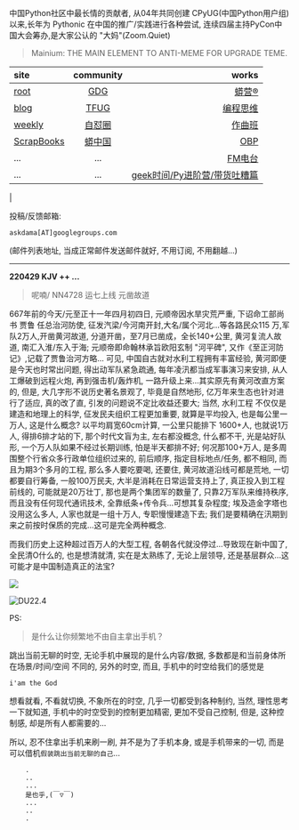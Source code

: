 中国Python社区中最长情的贡献者, 从04年共同创建 CPyUG(中国Python用户组)以来,长年为 Pythonic 在中国的推广/实践进行各种尝试, 连续四届主持PyCon中国大会筹办,是大家公认的 "大妈"(Zoom.Quiet)

> Mainium: THE MAIN ELEMENT TO ANTI-MEME FOR UPGRADE TEME.

| site | community | works |
| :-----| :----: | ----: |
| [root](http://zoomquiet.io/) | [GDG](https://blog.zhgdg.org/) | [蟒营®](https://doc.101.camp/) |
| [blog](https://blog.zoomquiet.io/pages/zoomquiet.html) | [TFUG](http://zh.tfug.world/) | [编程思维](https://py.101.camp/) |
| [weekly](http://weekly.pychina.org/) | [自怼圈](https://du.101.camp/) | [作曲班](https://mu.101.camp/) |
| [ScrapBooks](https://zoomquiet.io/collection.html) | [蟒中国](https://pychina.org/) | [OBP](https://zoomquiet.io/obp/index.html) |
| ... | ... | [FM电台](https://fm.101.camp/) |
| ... | ... | [geek时间/Py进阶营/带货吐糟篇](https://fm.101.camp/2020/geek2py-dama.html) 
 |


投稿/反馈邮箱:

    askdama[AT]googlegroups.com

(邮件列表地址, 
当成正常邮件发送邮件就好, 不用订阅, 不用翻越...)



---------------------------------------------------
**220429 KJV ++ ...**


> 呢喃/ NN4728 运七上线 元凿故道



667年前的今天/元至正十一年四月初四日, 元顺帝因水旱灾荒严重, 下诏命工部尚书 贾鲁 任总治河防使, 征发汽梁/今河南开封,大名/属个河北...等各路民众115 万,军队2万人,开凿黄河故道, 分道开凿，至7月已凿成，全长140+公里, 黄河复流人故道, 南汇入淮/东入于海; 元顺帝即命翰林承旨欧阳玄制 "河平碑", 又作《至正河防记》,记载了贾鲁治河方略...
可见, 中国自古就对水利工程拥有丰富经验, 黄河即便是今天也时常出问题, 得出动军队紧急疏通, 每年凌汛都当成军事演习来安排, 从人工爆破到远程火炮, 再到强击机/轰炸机, 一路升级上来...其实原先有黄河改直方案的, 但是, 大几字形不说历史著名景观了, 毕竟是自然地形, 亿万年来生态也针对进行了适应, 真的改了直, 引发的问题说不定比收益还要大;
当然, 水利工程 不仅仅是建造和地理上的科学, 佂发民夫组织工程更加重要, 就算是平均投入, 也是每公里一万人, 这是什么概念? 以平均肩宽60cm计算, 一公里只能排下 1600+人, 也就说1万人, 得排6排才站的下, 那个时代文盲为主, 左右都没概念, 什么都不干, 光是站好队形, 一个万人队如果不经过长期训练, 怕是半天都排不好;  何况那100+万人, 是多周围整个行省众多行政单位组织过来的, 前后顺序, 指定目标地点/任务, 都不相同, 而且为期3个多月的工程, 那么多人要吃要喝, 还要住, 黄河故道沿线可都是荒地, 一切都要自行筹备, 一般100万民夫, 大半是消耗在日常运营支持上了, 真正投入到工程前线的, 可能就是20万壮丁, 那也是两个集团军的数量了, 只靠2万军队来维持秩序, 而且没有任何现代通讯技术, 全靠纸条+传令兵...可想其复杂程度;
埃及造金字塔也没用这么多人, 人家也就是一组十万人, 专职慢慢建造下去; 我们是要精确在汛期到来之前按时保质的完成...这可是完全两种概念.

而我们历史上这种超过百万人的大型工程, 各朝各代就没停过...导致现在新中国了, 全民清O什么的, 也是想清就清, 实在是太熟练了, 无论上层领导, 还是基层群众...这可能才是中国制造真正的法宝?




![](https://ipic.zoomquiet.top/2022-04-28-zq42-today-card-2204.029.jpeg)


![DU22.4](https://ipic.zoomquiet.top/2022-03-31-220331DU6y_zip.jpg!/fw/420)





PS:
> 是什么让你频繁地不由自主拿出手机？

跳出当前无聊的时空,
无论手机中展现的是什么内容/数据,
多数都是和当前身体所在场景/时间/空间 不同的,
另外的时空,
而且, 手机中的时空给我们的感觉是

    i'am the God

想看就看, 不看就切换,
不象所在的时空, 几乎一切都受到各种制约,
当然,
理性思考一下就知道,
手机中的时空受到的控制更加精密, 更加不受自己控制,
但是, 这种控制感,
却是所有人都需要的...

所以, 
忍不住拿出手机来刷一刷,
并不是为了手机本身, 或是手机带来的一切,
而是可以借机`假装跳出当前无聊的自己`...



```
    .
    ..
    ...
    是也乎,(￣▽￣)
    ...
    ..
    .
```


